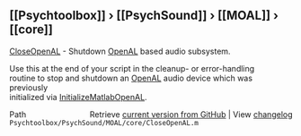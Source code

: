 ## [[Psychtoolbox]] &#8250; [[PsychSound]] &#8250; [[MOAL]] &#8250; [[core]]

[CloseOpenAL](CloseOpenAL) - Shutdown [OpenAL](OpenAL) based audio subsystem.  
  
Use this at the end of your script in the cleanup- or error-handling  
routine to stop and shutdown an [OpenAL](OpenAL) audio device which was previously  
initialized via [InitializeMatlabOpenAL](InitializeMatlabOpenAL).  




<div class="code_header" style="text-align:right;">
  <span style="float:left;">Path&nbsp;&nbsp;</span> <span class="counter">Retrieve <a href=
  "https://raw.github.com/Psychtoolbox-3/Psychtoolbox-3/beta/Psychtoolbox/PsychSound/MOAL/core/CloseOpenAL.m">current version from GitHub</a> | View <a href=
  "https://github.com/Psychtoolbox-3/Psychtoolbox-3/commits/beta/Psychtoolbox/PsychSound/MOAL/core/CloseOpenAL.m">changelog</a></span>
</div>
<div class="code">
  <code>Psychtoolbox/PsychSound/MOAL/core/CloseOpenAL.m</code>
</div>


